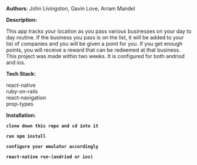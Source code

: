 <b>Authors</b>: John Livingston, Gavin Love, Arram Mandel

<b>Description:</b>

This app tracks your location as you pass various businesses on your day to day routine. If the business you pass is on the list, it will be added to your list of companies and you will be given a point for you. If you get enough points, you will receive a reward that can be redeemed at that business. This project was made within two weeks. It is configured for both andriod and ios.

<b>Tech Stack:</b>

react-native<br>ruby-on-rails<br>react-navigation<br>prop-types

<b>Installation:</br>

```clone down this repo and cd into it```

```run npm install```

```configure your emulator accordingly```

```react-native run-(andriod or ios)```
